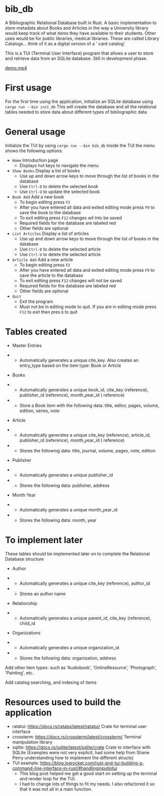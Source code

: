 # bib_db

A Bibliographic Relational Database built in Rust. A basic implementation to store metadata about Books and Articles in
the way a University library would keep track of what items they have available to their students. Other uses would be
for public libraries, medical libraries. These are called Library Catalogs... think of it as a digital version of a '
card catalog'.

This is a TUI (Terminal User Interface) program that allows a user to store and retrieve data from an SQLite database.
Still in development phase.

[demo.mp4](demo.mp4)

# First usage

For the first time using the application, initialize an SQLite database using `cargo run --bin init_db`
This will create the database and all the relational tables needed to store data about different types of bibliographic
data

# General usage

Initialize the TUI by using `cargo run --bin bib_db`
Inside the TUI the menu shows the following options:

- `Home` Introduction page
    - Displays hot keys to navigate the menu
- `Show Books` Display a list of books
    - Use up and down arrow keys to move through the list of books in the database
    - Use `Ctrl-D` to delete the selected book
    - Use `Ctrl-U` to update the selected book
- `Book Add` Add a new book
    - To begin editing press `F2`
    - After you have entered all data and exited editing mode press `F9` to save the book to the database
    - To exit editing press `F12` changes wil lnto be saved
    - Required fields for the database are labeled red
    - Other fields are optional
- `List Articles` Display a list of articles
    - Use up and down arrow keys to move through the list of books in the database
    - Use `Ctrl-D` to delete the selected article
    - Use `Ctrl-U` to delete the selected article
- `Article Add` Add a new article
    - To begin editing press `F2`
    - After you have entered all data and exited editing mode press `F9` to save the article to the database
    - To exit editing press `F12` changes will not be saved
    - Required fields for the database are labeled red
    - Other fields are optional
- `Quit`
    - Exit the program
    - Must not be in editing mode to quit. If you are in editing mode press `F12` to exit then pres `Q` to quit

# Tables created

- Master Entries
-
    - Automatically generates a unique cite_key. Also creates an entry_type based on the item type: Book or Article

- Books
-
    - Automatically generates a unique book_id, cite_key (reference), publisher_id (reference), month_year_id (
      reference)
-
    - Store a Book item with the following data: title, editor, pages, volume, edition, series, note

- Article
-
    - Automatically generates a unique cite_key (reference), article_id, publisher_id (reference), month_year_id (
      reference)
-
    - Stores the following data: title, journal, volume, pages, note, edition

- Publisher
-
    - Automatically generates a unique publisher_id
-
    - Stores the following data: publisher, address

- Month Year
-
    - Automatically generates a unique month_year_id
-
    - Stores the following data: month, year

# To implement later

These tables should be implemented later on to complete the Relational Database structure

- Author
-
    - Automatically generates a unique cite_key (reference), author_id
-
    - Stores an author name

- Relationship
-
    - Automatically generates a unique parent_id, cite_key (reference), child_id

- Organizations
-
    - Automatically generates a unique organization_id
-
    - Stores the following data: organization, address

Add other item types: such as 'Audiobook', 'OnlineResource', 'Photograph', 'Painting', etc.

Add catalog searching, and indexing of items

# Resources used to build the application

- ratatui: https://docs.rs/ratatui/latest/ratatui/ Crate for terminal user interface
- crossterm: https://docs.rs/crossterm/latest/crossterm/ Terminal manipulation library
- sqlite: https://docs.rs/sqlite/latest/sqlite/crate Crate to interface with SQLite (Examples were not very explicit,
  had some help from Shane Perry understanding how to implement the different structs)
- TUI example: https://blog.logrocket.com/rust-and-tui-building-a-command-line-interface-in-rust/#handlinginputintui
    - This blog post helped me get a good start on setting up the terminal and render loop for the TUI.
    - I had to change lots of things to fit my needs. I also refactored it so that it was not all in a main function.
